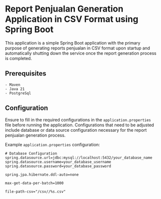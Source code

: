 # Report Penjualan Generation Application in CSV Format using Spring Boot

This application is a simple Spring Boot application with the primary purpose of generating reports penjualan in CSV format upon startup and automatically shutting down the service once the report generation process is completed.

## Prerequisites

```
- Maven
- Java 21
- PostgreSql
```
## Configuration

Ensure to fill in the required configurations in the `application.properties` file before running the application. Configurations that need to be adjusted include database or data source configuration necessary for the report penjualan generation process.

Example `application.properties` configuration:

```properties
# Database Configuration
spring.datasource.url=jdbc:mysql://localhost:5432/your_database_name
spring.datasource.username=your_database_username
spring.datasource.password=your_database_password

spring.jpa.hibernate.ddl-auto=none

max-get-data-per-batch=1000

file-path-csv="/csv//%s.csv"